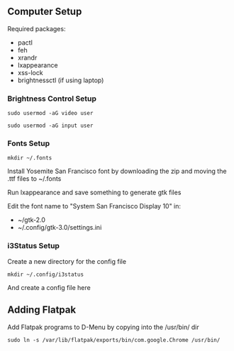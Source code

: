 ## Computer Setup

Required packages:
- pactl
- feh
- xrandr
- lxappearance
- xss-lock
- brightnessctl (if using laptop)

### Brightness Control Setup

`sudo usermod -aG video user`

`sudo usermod -aG input user`

### Fonts Setup

`mkdir ~/.fonts`

Install Yosemite San Francisco font by downloading the zip and moving the .ttf files to ~/.fonts

Run lxappearance and save something to generate gtk files

Edit the font name to "System San Francisco Display 10" in:
- ~/gtk-2.0
- ~/.config/gtk-3.0/settings.ini

### i3Status Setup

Create a new directory for the config file

`mkdir ~/.config/i3status`

And create a config file here

## Adding Flatpak

Add Flatpak programs to D-Menu by copying into the /usr/bin/ dir

`sudo ln -s /var/lib/flatpak/exports/bin/com.google.Chrome /usr/bin/`
